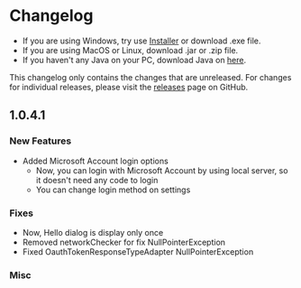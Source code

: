# Changelog

- If you are using Windows, try use [Installer](https://mcsrranked.com/download) or download .exe file.
- If you are using MacOS or Linux, download .jar or .zip file.
- If you haven't any Java on your PC, download Java on [here](https://adoptium.net/temurin/releases/).

This changelog only contains the changes that are unreleased. For changes for individual releases, please visit the
[releases](https://github.com/RedLime/MCSR-Ranked-Launcher/releases) page on GitHub.

## 1.0.4.1

### New Features
- Added Microsoft Account login options
    - Now, you can login with Microsoft Account by using local server, so it doesn't need any code to login
    - You can change login method on settings
### Fixes
- Now, Hello dialog is display only once
- Removed networkChecker for fix NullPointerException
- Fixed OauthTokenResponseTypeAdapter NullPointerException
### Misc
